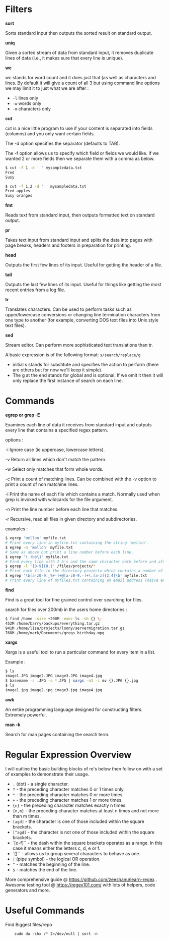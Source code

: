 


# Filters

**sort**

Sorts standard input then outputs the sorted result on standard output.

**uniq**

Given a sorted stream of data from standard input, it removes duplicate lines of data (i.e., it makes sure that every line is unique).

**wc**

wc stands for word count and it does just that (as well as characters and lines. By default it will give a count of all 3 but using command line options we may limit it to just what we are after  :

- `-l` lines only
- `-w` words only
- `-m` characters only

**cut**

cut is a nice little program to use if your content is separated into fields (columns) and you only want certain fields.

The -d option specifies the separator (defaults to TAB).

The -f option allows us to specify which field or fields we would like. If we wanted 2 or more fields then we separate them with a comma as below.

```bash
$ cut -f 1 -d ' ' mysampledata.txt
Fred
Susy

$ cut -f 1,2 -d ' ' mysampledata.txt
Fred apples
Susy oranges
```

**fmt**

Reads text from standard input, then outputs formatted text on standard output.

**pr**

Takes text input from standard input and splits the data into pages with page breaks, headers and footers in preparation for printing.

**head**

Outputs the first few lines of its input. Useful for getting the header of a file.

**tail**

Outputs the last few lines of its input. Useful for things like getting the most recent entries from a log file.

**tr**

Translates characters. Can be used to perform tasks such as upper/lowercase conversions or changing line termination characters from one type to another (for example, converting DOS text files into Unix style text files).

**sed**

Stream editor. Can perform more sophisticated text translations than tr.

A basic expression is of the following format: `s/search/replace/g`

- initial s stands for substitute and specifies the action to perform (there are others but for now we'll keep it simple).
- The g at the end stands for global and is optional. If we omit it then it will only replace the first instance of search on each line.

# Commands

**egrep or grep -E**

Examines each line of data it receives from standard input and outputs every line that contains a specified regex pattern.


options :

-i
Ignore case (ie uppercase, lowercase letters).

-v
Return all lines which don't match the pattern.

-w
Select only matches that form whole words.

-c
Print a count of matching lines.
Can be combined with the -v option to print a count of non matchine lines.

-l
Print the name of each file which contains a match.
Normally used when grep is invoked with wildcards for the file argument.

-n
Print the line number before each line that matches.

-r
Recursive, read all files in given directory and subdirectories.


examples :

```bash
$ egrep 'mellon' myfile.txt
# Print every line in myfile.txt containing the string 'mellon'.
$ egrep -n 'mellon' myfile.txt
# Same as above but print a line number before each line.
$ egrep '(.)bb\1' myfile.txt
# Find every line with 2 b's and the same character both before and after those b's.
$ egrep -l '[0-9]{8,}' /files/projectx/*
# Print each file in the directory projectx which contains a number of 8 digits or more.
$ egrep '\b[a-z0-9._%+-]+@[a-z0-9.-]+\.[a-z]{2,4}\b' myfile.txt
# Print every line of myfiles.txt containing an email address (naive email matching pattern)
```


**find**

Find is a great tool for fine grained control over searching for files.

search for files over 200mb in the users home directories :

```bash
$ find /home -size +200M -exec ls -sh {} \;
452M /home/barry/backups/everything.tar.gz
941M /home/lisa/projects/loony/servermigration.tar.gz
768M /home/mark/Documents/gregs_birthday.mpg
```

**xargs**

Xargs is a useful tool to run a particular command for every item in a list.

Example :

```bash
$ ls
image1.JPG image2.JPG image3.JPG image4.jpg
$ basename -s .JPG -a *.JPG | xargs -n1 -i mv {}.JPG {}.jpg
$ ls
image1.jpg image2.jpg image3.jpg image4.jpg
```

**awk**

An entire programming language designed for constructing filters. Extremely powerful.

**man -k <search term>**
Search for man pages containing the search term.


# Regular Expression Overview

I will outline the basic building blocks of re's below then follow on with a set of examples to demonstrate their usage.

- `.` (dot) - a single character.
- `?` - the preceding character matches 0 or 1 times only.
- `*` - the preceding character matches 0 or more times.
- `+` - the preceding character matches 1 or more times.
- `{n}` - the preceding character matches exactly n times.
- `{n,m}` - the preceding character matches at least n times and not more than m times.
- `[agd]` - the character is one of those included within the square brackets.
- `[^agd]` - the character is not one of those included within the square brackets.
- `[c-f]`` - the dash within the square brackets operates as a range. In this case it means either the letters c, d, e or f.
- `()`` - allows us to group several characters to behave as one.
- `|` (pipe symbol) - the logical OR operation.
- `^` - matches the beginning of the line.
- `$` - matches the end of the line.

More comprehensive guide @ https://github.com/zeeshanu/learn-regex .
Awesome testing tool @ https://regex101.com/ with lots of helpers, code generators and more.




# Useful Commands

Find Biggest files/repo

        sudo du -shx /* 2>/dev/null | sort -n
